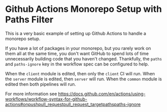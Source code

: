 # Github Actions Monorepo Setup with Paths Filter

This is a very basic example of setting up Github Actions to handle a monorepo setup. 

If you have a lot of packages in your monorepo, but you rarely work on them all at the same time, you don't want GitHub to spend lots of time unnecessarily building code that you haven't changed. Thankfully, the `paths` and `paths-ignore` key in the workflow spec can be configured to help.

When the `client` module is edited, then only the `client` CI will run.
When the `server` module is edited, then `server` will run.
When the `common` module is edited then both pipelines will run.


For more information see https://docs.github.com/en/actions/using-workflows/workflow-syntax-for-github-actions#onpushpull_requestpull_request_targetpathspaths-ignore

